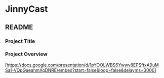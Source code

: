 # JinnyCast


## README

### Project Title

### Project Overview

[https://docs.google.com/presentation/d/1pYOOLWBS6Ywwv8EPSftxA9uMSa1-VQpGaeahmXqDNRE/embed?start=false&loop=false&delayms=3000]